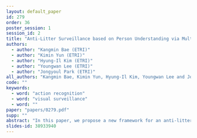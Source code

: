 ```yaml
---
layout: default_paper
id: 279
order: 36
poster_session: 1
session_id: 2
title: "Anti-Litter Surveillance based on Person Understanding via Multi-Task Learning"
authors:
  - author: "Kangmin Bae (ETRI)"
  - author: "Kimin Yun (ETRI)"
  - author: "Hyung-Il Kim (ETRI)"
  - author: "Youngwan Lee (ETRI)"
  - author: "Jongyoul Park (ETRI)"
all_authors: "Kangmin Bae, Kimin Yun, Hyung-Il Kim, Youngwan Lee and Jongyoul Park"
code: ""
keywords:
  - word: "action recognition"
  - word: "visual surveillance"
  - word: ""
paper: "papers/0279.pdf"
supp: ""
abstract: "In this paper, we propose a new framework for an anti-litter visual surveillance system to prevent garbage dumping as a real-world application. There have been many efforts to deploy an action recognition based visual surveillance system. However, many conventional methods were overfitted for only specific scenes due to hand-crafted rules and lack of real-world data. To overcome this problem, we propose a novel algorithm that handles the diverse scene properties of the real-world surveillance. In addition to collecting data from the real-world, we train the effective model to understand the person through multiple datasets such as human poses, human coarse action (e.g., upright, bent), and fine action (e.g., pushing a cart) via multi-task learning. As a result, our approach eliminates the need for scene-by-scene tuning and provides robustness to behavior understanding performance in a visual surveillance system. In addition, we propose a new object detection network that is optimized for detecting carryable objects and a person. The proposed detection network reduces the computational cost by specifying potential suspects only to the person who carries an object. Our method outperforms the state-of-the-art methods in detecting the garbage dumping action on real‐world surveillance video dataset."
slides-id: 38933940
---
```

